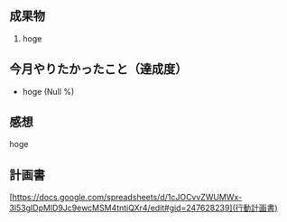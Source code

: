 ## 成果物
1. hoge

## 今月やりたかったこと（達成度）

* hoge (Null %)

## 感想
hoge

## 計画書

[https://docs.google.com/spreadsheets/d/1cJOCvvZWUMWx-3l53gIDpMlD9Jc9ewcMSM4tntiQXr4/edit#gid=247628239](行動計画書)

